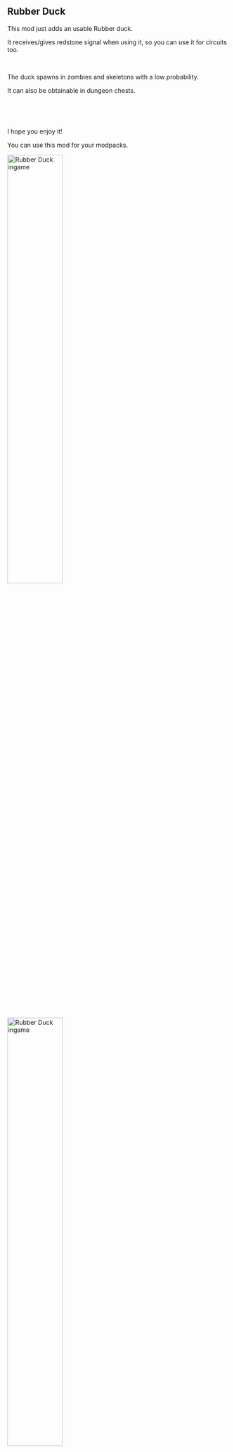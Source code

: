 <h2>Rubber Duck</h2>
<p>This mod just adds an usable Rubber duck.</p>
<p>It receives/gives redstone signal when using it, so you can use it for circuits too.</p>
<p>&nbsp;</p>
<p>The duck spawns in zombies and skeletons with a low probability.</p>
<p>It can also be obtainable in dungeon chests.</p>
<p>&nbsp;</p>
<p>&nbsp;</p>
<p>I hope you enjoy it!</p>
<p>You can use this mod for your modpacks.</p>
<p><img src="https://i.imgur.com/y6Nj3us.jpg" alt="Rubber Duck ingame" width="50%" /></p>
<p><img src="https://i.imgur.com/eRS1gZi.png" alt="Rubber Duck ingame" width="50%" /></p>
<p>&nbsp;</p>
<p>&nbsp;</p>
<p><a href="https://discord.gg/9yZTNz9Dmv"><img src="https://i.imgur.com/peKAOIS.png" width="200px" /></a></p>
<h4>If you have any ideas or want to give feedback, Join my discord server!</h4>

<h2><a href="https://www.curseforge.com/minecraft/mc-mods/rubber-duck">More on curseforge!!</a></h2>
